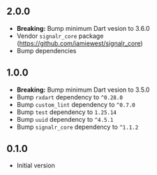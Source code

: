 ## 2.0.0

- **Breaking:** Bump minimum Dart vesion to 3.6.0
- Vendor `signalr_core` package (https://github.com/jamiewest/signalr_core)
- Bump dependencies

## 1.0.0

- **Breaking:** Bump minimum Dart vesion to 3.5.0
- Bump `rxdart` dependency to `^0.28.0`
- Bump `custom_lint` dependency to `^0.7.0`
- Bump `test` dependency to `1.25.14`
- Bump `uuid` dependency to `^4.5.1`
- Bump `signalr_core` dependency to `^1.1.2`

## 0.1.0

- Initial version
